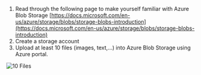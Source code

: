 1. Read through the following page to make
yourself familiar with Azure Blob Storage
[https://docs.microsoft.com/en-us/azure/storage/blobs/storage-blobs-introduction](https://docs.microsoft.com/en-us/azure/storage/blobs/storage-blobs-introduction)
2. Create a storage account
3. Upload at least 10 files (images, text,...) into Azure Blob Storage using Azure portal.


![10 Files](/blob/gh-pages/practicum/week-2/question1.JPG)

